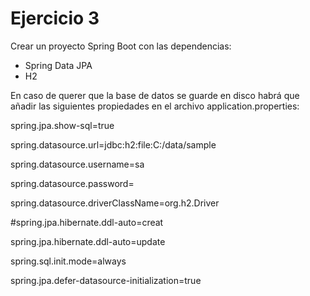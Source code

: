 # Ejercicio 3

Crear un proyecto Spring Boot con las dependencias:

* Spring Data JPA
* H2

En caso de querer que la base de datos se guarde en disco habrá que añadir las siguientes propiedades en el archivo application.properties:

spring.jpa.show-sql=true

spring.datasource.url=jdbc:h2:file:C:/data/sample

spring.datasource.username=sa

spring.datasource.password=

spring.datasource.driverClassName=org.h2.Driver

#spring.jpa.hibernate.ddl-auto=creat

spring.jpa.hibernate.ddl-auto=update

spring.sql.init.mode=always

spring.jpa.defer-datasource-initialization=true